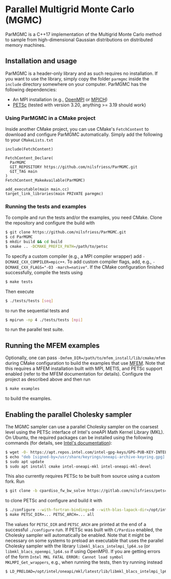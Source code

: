 # Parallel Multigrid Monte Carlo (MGMC)
ParMGMC is a C++17 implementation of the Multigrid Monte Carlo method to sample from high-dimensional Gaussian distributions on distributed memory machines.

## Installation and usage
ParMGMC is a header-only library and as such requires no installation. If you want to use the library, simply copy the folder `parmgmc` inside the `include` directory somewhere on your computer. ParMGMC has the following dependencies:
- An MPI installation (e.g., [OpenMPI](https://www.open-mpi.org/) or [MPICH](https://www.mpich.org/))
- [PETSc](https://petsc.org/)  (tested with version 3.20, anything >= 3.19 should work)

### Using ParMGMC in a CMake project
Inside another CMake project, you can use CMake's `FetchContent` to download and configure ParMGMC automatically. Simply add the following to your `CMakeLists.txt`
```
include(FetchContent)

FetchContent_Declare(
  ParMGMC
  GIT_REPOSITORY https://github.com/nilsfriess/ParMGMC.git
  GIT_TAG main
)
FetchContent_MakeAvailable(ParMGMC)

add_executable(main main.cc)
target_link_libraries(main PRIVATE parmgmc)
```

### Running the tests and examples
To compile and run the tests and/or the examples, you need CMake. Clone the repository and configure the build with
```bash
$ git clone https://github.com/nilsfriess/ParMGMC.git
$ cd ParMGMC
$ mkdir build && cd build
$ cmake .. -DCMAKE_PREFIX_PATH=/path/to/petsc
```
To specify a custom compiler (e.g., a MPI compiler wrapper) add `-DCMAKE_CXX_COMPILER=mpic++`. To add custom compiler flags, add, e.g., `-DCMAKE_CXX_FLAGS="-O3 -march=native"`.
If the CMake configuration finished successfully, compile the tests using 
```bash
$ make tests
```
Then execute 
```bash
$ ./tests/tests [seq]
```
to run the sequential tests and
```bash
$ mpirun -np 4 ./tests/tests [mpi]
```
to run the parallel test suite.

## Running the MFEM examples
Optionally, one can pass `-Dmfem_DIR=/path/to/mfem_install/lib/cmake/mfem` during CMake configuration to build the examples that use [MFEM](https://mfem.org/). Note that this requires a MFEM installation built with MPI, METIS, and PETSc support enabled (refer to the MFEM documentation for details). Configure the project as described above and then run 
```bash
$ make examples
```
to build the examples.

## Enabling the parallel Cholesky sampler
The MGMC sampler can use a parallel Cholesky sampler on the coarsest level using the PETSc interface of Intel's oneAPI Math Kernel Library (MKL). On Ubuntu, the required packages can be installed using the following commands (for details, see [Intel's documentation](https://www.intel.com/content/www/us/en/developer/tools/oneapi/onemkl-download.html)):
``` bash
$ wget -O- https://apt.repos.intel.com/intel-gpg-keys/GPG-PUB-KEY-INTEL-SW-PRODUCTS.PUB | gpg --dearmor | sudo tee /usr/share/keyrings/oneapi-archive-keyring.gpg > /dev/null
$ echo "deb [signed-by=/usr/share/keyrings/oneapi-archive-keyring.gpg] https://apt.repos.intel.com/oneapi all main" | sudo tee /etc/apt/sources.list.d/oneAPI.list
$ sudo apt update
$ sudo apt install cmake intel-oneapi-mkl intel-oneapi-mkl-devel

```
This also currently requires PETSc to be built from source using a custom fork. Run 
```bash
$ git clone -b cpardiso_fw_bw_solve https://gitlab.com/nilsfriess/petsc.git petsc
```
to clone PETSc and configure and build it with
```bash
$ ./configure --with-fortran-bindings=0 --with-blas-lapack-dir=/opt/intel/oneapi/mkl/latest/lib --with-mkl_cpardiso 
$ make PETSC_DIR=... PETSC_ARCH=... all
```
The values for `PETSC_DIR` and `PETSC_ARCH` are printed at the end of a successful `./configure` run. If PETSc was built with `C/Pardiso` enabled, the Cholesky sampler will automatically be enabled. Note that it might be necessary on some systems to preload an executable that uses the parallel Cholesky sampler with the library `libmkl_blacs_intelmpi_lp64.so` (or `libmkl_blacs_openmpi_lp64.so` if using OpenMPI). If you are getting errors of the form `Intel MKL FATAL ERROR: Cannot load symbol MKLMPI_Get_wrappers`, e.g., when running the tests, then try running instead
```bash
$ LD_PRELOAD=/opt/intel/oneapi/mkl/latest/lib/libmkl_blacs_intelmpi_lp64.so mpirun -np 4 ./tests/tests [mpi]
```